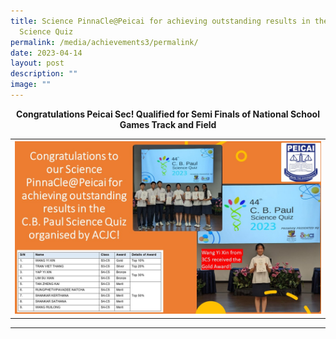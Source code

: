 ```yaml
---
title: Science PinnaCle@Peicai for achieving outstanding results in the C B Paul
  Science Quiz
permalink: /media/achievements3/permalink/
date: 2023-04-14
layout: post
description: ""
image: ""
---
```

<p align="center"><b>Congratulations Peicai Sec! Qualified for Semi Finals of National School Games Track and Field </b>
<table>
<tbody>
<tr>
<th><img src="/images/cb paul science quiz.jpg" style="width: 100%;"><br>	
</th>
</tr>
</tbody>
</table>
</p><hr>
